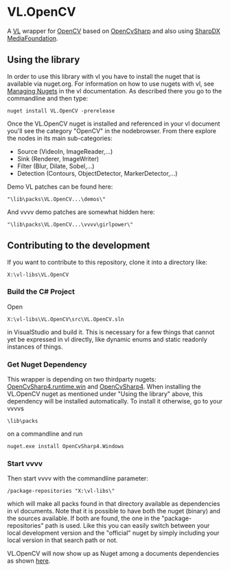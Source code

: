 # VL.OpenCV
A [VL](https://vvvv.org/documentation/vl) wrapper for [OpenCV](https://opencv.org) based on [OpenCvSharp](https://github.com/shimat/opencvsharp) and also using [SharpDX MediaFoundation](http://sharpdx.org/wiki/class-library-api/mediafoundation/).

## Using the library
In order to use this library with vl you have to install the nuget that is available via nuget.org. For information on how to use nugets with vl, see [Managing Nugets](https://vvvv.gitbooks.io/the-gray-book/content/en/reference/libraries/dependencies.html#_manage_nugets) in the vl documentation. As described there you go to the commandline and then type:

    nuget install VL.OpenCV -prerelease

Once the VL.OpenCV nuget is installed and referenced in your vl document you'll see the category "OpenCV" in the nodebrowser. From there explore the nodes in its main sub-categories:

- Source (VideoIn, ImageReader,...)
- Sink (Renderer, ImageWriter)
- Filter (Blur, Dilate, Sobel,...)
- Detection (Contours, ObjectDetector, MarkerDetector,...)

Demo VL patches can be found here:

    "\lib\packs\VL.OpenCV...\demos\"

And vvvv demo patches are somewhat hidden here:

    "\lib\packs\VL.OpenCV...\vvvv\girlpower\"

## Contributing to the development
If you want to contribute to this repository, clone it into a directory like:
 
    X:\vl-libs\VL.OpenCV

### Build the C# Project
Open

    X:\vl-libs\VL.OpenCV\src\VL.OpenCV.sln
    
in VisualStudio and build it. This is necessary for a few things that cannot yet be expressed in vl directly, like dynamic enums and static readonly instances of things. 

### Get Nuget Dependency
This wrapper is depending on two thirdparty nugets: [OpenCvSharp4.runtime.win](https://github.com/shimat/opencvsharp) and [OpenCvSharp4](https://github.com/shimat/opencvsharp). When installing the VL.OpenCV nuget as mentioned under "Using the library" above, this dependency will be installed automatically. To install it otherwise, go to your vvvvs

    \lib\packs 
    
on a commandline and run

    nuget.exe install OpenCvSharp4.Windows

### Start vvvv
Then start vvvv with the commandline parameter:

    /package-repositories "X:\vl-libs\"
    
which will make all packs found in that directory available as dependencies in vl documents. Note that it is possible to have both the nuget (binary) and the sources available. If both are found, the one in the "package-repositories" path is used. Like this you can easily switch between your local development version and the "official" nuget by simply including your local version in that search path or not.

VL.OpenCV will now show up as Nuget among a documents dependencies as shown [here](https://vvvv.gitbooks.io/the-gray-book/content/en/reference/libraries/dependencies.html#_nugets).
